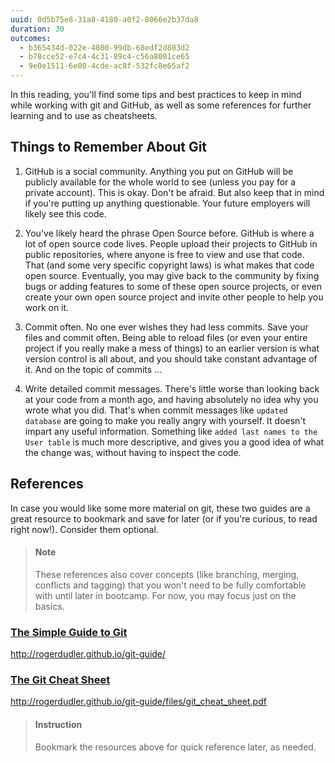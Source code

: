 ```yaml
---
uuid: 0d5b75e8-31a8-4180-a0f2-8066e2b37da8
duration: 30
outcomes:
  - b365434d-022e-4080-99db-68edf2d803d2
  - b78cce52-e7c4-4c31-89c4-c56a8001ce65
  - 9e0e1511-6e00-4cde-ac8f-532fc8e65af2
---
```


In this reading, you'll find some tips and best practices to keep in mind while working with git and GitHub, as well as some references for further learning and to use as cheatsheets.


## Things to Remember About Git

1. GitHub is a social community. Anything you put on GitHub will be publicly available for the whole world to see (unless you pay for a private account). This is okay. Don't be afraid. But also keep that in mind if you're putting up anything questionable. Your future employers will likely see this code.

2. You've likely heard the phrase Open Source before. GitHub is where a lot of open source code lives. People upload their projects to GitHub in public repositories, where anyone is free to view and use that code. That (and some very specific copyright laws) is what makes that code open source. Eventually, you may give back to the community by fixing bugs or adding features to some of these open source projects, or even create your own open source project and invite other people to help you work on it.

3. Commit often. No one ever wishes they had less commits. Save your files and commit often. Being able to reload files (or even your entire project if you really make a mess of things) to an earlier version is what version control is all about, and you should take constant advantage of it. And on the topic of commits ...

4. Write detailed commit messages. There's little worse than looking back at your code from a month ago, and having absolutely no idea why you wrote what you did. That's when commit messages like `updated database` are going to make you really angry with yourself. It doesn't impart any useful information. Something like `added last names to the User table` is much more descriptive, and gives you a good idea of what the change was, without having to inspect the code.


## References

In case you would like some more material on git, these two guides are a great resource to bookmark and save for later (or if you're curious, to read right now!). Consider them optional.

> #### Note
> These references also cover concepts (like branching, merging, conflicts and tagging) that you won't need to be fully comfortable with until later in bootcamp. For now, you may focus just on the basics.

### [The Simple Guide to Git](http://rogerdudler.github.io/git-guide/)

<http://rogerdudler.github.io/git-guide/>

### [The Git Cheat Sheet](http://rogerdudler.github.io/git-guide/files/git_cheat_sheet.pdf)

<http://rogerdudler.github.io/git-guide/files/git_cheat_sheet.pdf>

> #### Instruction
> Bookmark the resources above for quick reference later, as needed.
